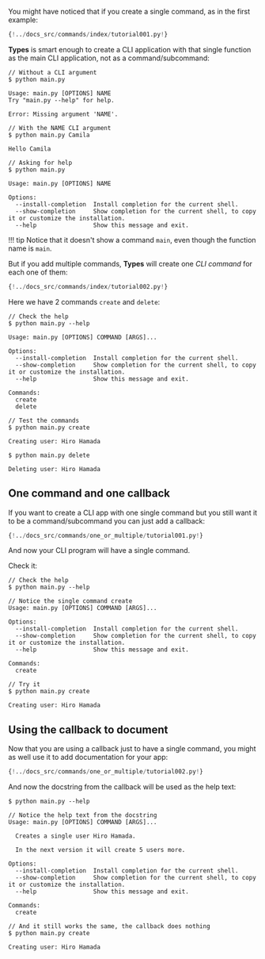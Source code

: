 You might have noticed that if you create a single command, as in the first example:

```Python hl_lines="3  6  12"
{!../docs_src/commands/index/tutorial001.py!}
```

**Types** is smart enough to create a CLI application with that single function as the main CLI application, not as a command/subcommand:

<div class="termy">

```console
// Without a CLI argument
$ python main.py

Usage: main.py [OPTIONS] NAME
Try "main.py --help" for help.

Error: Missing argument 'NAME'.

// With the NAME CLI argument
$ python main.py Camila

Hello Camila

// Asking for help
$ python main.py

Usage: main.py [OPTIONS] NAME

Options:
  --install-completion  Install completion for the current shell.
  --show-completion     Show completion for the current shell, to copy it or customize the installation.
  --help                Show this message and exit.
```

</div>

!!! tip
    Notice that it doesn't show a command `main`, even though the function name is `main`.

But if you add multiple commands, **Types** will create one *CLI command* for each one of them:

```Python hl_lines="6  11"
{!../docs_src/commands/index/tutorial002.py!}
```

Here we have 2 commands `create` and `delete`:

<div class="termy">

```console
// Check the help
$ python main.py --help

Usage: main.py [OPTIONS] COMMAND [ARGS]...

Options:
  --install-completion  Install completion for the current shell.
  --show-completion     Show completion for the current shell, to copy it or customize the installation.
  --help                Show this message and exit.

Commands:
  create
  delete

// Test the commands
$ python main.py create

Creating user: Hiro Hamada

$ python main.py delete

Deleting user: Hiro Hamada
```

</div>

## One command and one callback

If you want to create a CLI app with one single command but you still want it to be a command/subcommand you can just add a callback:

```Python hl_lines="11 12 13"
{!../docs_src/commands/one_or_multiple/tutorial001.py!}
```

And now your CLI program will have a single command.

Check it:

<div class="termy">

```console
// Check the help
$ python main.py --help

// Notice the single command create
Usage: main.py [OPTIONS] COMMAND [ARGS]...

Options:
  --install-completion  Install completion for the current shell.
  --show-completion     Show completion for the current shell, to copy it or customize the installation.
  --help                Show this message and exit.

Commands:
  create

// Try it
$ python main.py create

Creating user: Hiro Hamada
```

</div>

## Using the callback to document

Now that you are using a callback just to have a single command, you might as well use it to add documentation for your app:

```Python hl_lines="11 12 13 14 15 16 17"
{!../docs_src/commands/one_or_multiple/tutorial002.py!}
```

And now the docstring from the callback will be used as the help text:

<div class="termy">

```console
$ python main.py --help

// Notice the help text from the docstring
Usage: main.py [OPTIONS] COMMAND [ARGS]...

  Creates a single user Hiro Hamada.

  In the next version it will create 5 users more.

Options:
  --install-completion  Install completion for the current shell.
  --show-completion     Show completion for the current shell, to copy it or customize the installation.
  --help                Show this message and exit.

Commands:
  create

// And it still works the same, the callback does nothing
$ python main.py create

Creating user: Hiro Hamada
```

</div>
